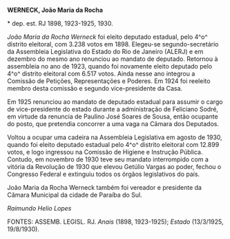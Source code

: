 **WERNECK, João Maria da Rocha**

\* dep. est. RJ 1898, 1923-1925, 1930.

*João Maria da Rocha Werneck* foi eleito deputado estadual, pelo 4^o^
distrito eleitoral, com 3.238 votos em 1898. Elegeu-se
segundo-secretário da Assembleia Legislativa do Estado do Rio de Janeiro
(ALERJ) e em dezembro do mesmo ano renunciou ao mandato de deputado.
Retornou à assembleia no ano de 1923, quando foi novamente eleito
deputado pelo 4^o^ distrito eleitoral com 6.517 votos. Ainda nesse ano
integrou a Comissão de Petições, Representações e Poderes. Em 1924 foi
reeleito membro desta comissão e segundo vice-presidente da Casa.

Em 1925 renunciou ao mandato de deputado estadual para assumir o cargo
de vice-presidente do estado durante a administração de Feliciano Sodré,
em virtude da renuncia de Paulino José Soares de Sousa, então ocupante
do posto, que pretendia concorrer a uma vaga na Câmara dos Deputados.

Voltou a ocupar uma cadeira na Assembleia Legislativa em agosto de 1930,
quando foi eleito deputado estadual pelo 4^o^ distrito eleitoral com
12.899 votos, e logo ingressou na Comissão de Higiene e Instrução
Pública. Contudo, em novembro de 1930 teve seu mandato interrompido com
a vitória da Revolução de 1930 que elevou Getúlio Vargas ao poder,
fechou o Congresso Federal e extinguiu todos os órgãos legislativos do
país.

João Maria da Rocha Werneck também foi vereador e presidente da Câmara
Municipal da cidade de Paraíba do Sul.

*Raimundo Helio Lopes*

FONTES: ASSEMB. LEGISL. RJ. *Anais* (1898, 1923-1925); *Estado*
(13/3/1925, 19/8/1930).
